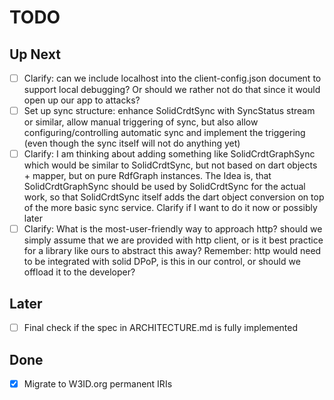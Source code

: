 # TODO

## Up Next
- [ ] Clarify: can we include localhost into the client-config.json document to support local debugging? Or should we rather not do that since it would open up our app to attacks?
- [ ] Set up sync structure: enhance SolidCrdtSync with SyncStatus stream or similar, allow manual triggering of sync, but also allow configuring/controlling automatic sync and implement the triggering (even though the sync itself will not do anything yet)
- [ ] Clarify: I am thinking about adding something like SolidCrdtGraphSync which would be similar to SolidCrdtSync, but not based on dart objects + mapper, but on pure RdfGraph instances. The Idea is, that SolidCrdtGraphSync should be used by SolidCrdtSync for the actual work, so that SolidCrdtSync itself adds the dart object conversion on top of the more basic sync service. Clarify if I want to do it now or possibly later
- [ ] Clarify: What is the most-user-friendly way to approach http? should we simply assume that we are provided with http client, or is it best practice for a library like ours to abstract this away? Remember: http would need to be integrated with solid DPoP, is this in our control, or should we offload it to the developer?

## Later
- [ ] Final check if the spec in ARCHITECTURE.md is fully implemented

## Done
- [x] Migrate to W3ID.org permanent IRIs